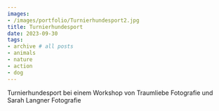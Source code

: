 ```yaml
---
images:
- /images/portfolio/Turnierhundesport2.jpg
title: Turnierhundesport
date: 2023-09-30
tags:
- archive # all posts
- animals
- nature
- action
- dog
---
```

Turnierhundesport bei einem Workshop von Traumliebe Fotografie und Sarah Langner Fotografie